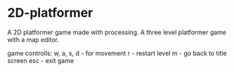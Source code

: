 # 2D-platformer

A 2D platformer game made with processing.
A three level platformer game with a map editor.


game controlls:
w, a, s, d - for movement
r - restart level
m - go back to title screen
esc - exit game
